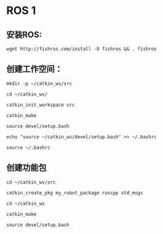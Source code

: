 # ROS 1

## 安装ROS:

```
wget http://fishros.com/install -O fishros && . fishros
```

## 创建工作空间：

```
mkdir -p ~/catkin_ws/src 
```

```
cd ~/catkin_ws/
```

```
catkin_init_workspace src
```

```
catkin_make
```

```
source devel/setup.bash
```

```
echo "source ~/catkin_ws/devel/setup.bash" >> ~/.bashrc 
```

```
source ~/.bashrc
```

## 创建功能包

```
cd ~/catkin_ws/src
```

```
catkin_create_pkg my_robot_package roscpp std_msgs
```

```
cd ~/catkin_ws 
```

```
catkin_make
```

```
source devel/setup.bash
```

